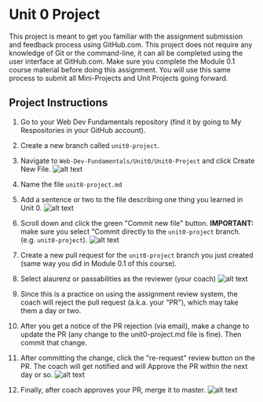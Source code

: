 # Unit 0 Project

This project is meant to get you familiar with the assignment submission and feedback process using GitHub.com. This project does not require any knowledge of Git or the command-line, it can all be completed using the user interface at GitHub.com. Make sure you complete the Module 0.1 course material before doing this assignment. You will use this same process to submit all Mini-Projects and Unit Projects going forward.

## Project Instructions

1. Go to your Web Dev Fundamentals repository (find it by going to My Respositories in your GitHub account).

1. Create a new branch called `unit0-project`.

1. Navigate to `Web-Dev-Fundamentals/Unit0/Unit0-Project` and click Create New File. ![alt text](https://raw.githubusercontent.com/shift-up/Web-Dev-Fundamentals/master/Unit0/Unit0-Project/screenshots/step3.png "Step 3")

1. Name the file `unit0-project.md`

1. Add a sentence or two to the file describing one thing you learned in Unit 0. ![alt text](https://raw.githubusercontent.com/shift-up/Web-Dev-Fundamentals/master/Unit0/Unit0-Project/screenshots/step4.png "Step 4")

1. Scroll down and click the green "Commit new file" button. **IMPORTANT:** make sure you select "Commit directly to the `unit0-project` branch. (e.g. `unit0-project`). ![alt text](https://raw.githubusercontent.com/shift-up/Web-Dev-Fundamentals/master/Unit0/Unit0-Project/screenshots/step5.png "Step 5")

1. Create a new pull request for the `unit0-project` branch you just created (same way you did in Module 0.1 of this course).

1. Select alaurenz or passabilities as the reviewer (your coach) ![alt text](https://raw.githubusercontent.com/shift-up/Web-Dev-Fundamentals/master/Unit0/Unit0-Project/screenshots/step7.png "Step 7")

1. Since this is a practice on using the assignment review system, the coach will reject the pull request (a.k.a. your "PR"), which may take them a day or two.

1. After you get a notice of the PR rejection (via email), make a change to update the PR (any change to the unit0-project.md file is fine). Then commit that change.

1. After committing the change, click the "re-request" review button on the PR. The coach will get notified and will Approve the PR within the next day or so. ![alt text](https://raw.githubusercontent.com/shift-up/Web-Dev-Fundamentals/master/Unit0/Unit0-Project/screenshots/step10.png "Step 10")

1. Finally, after coach approves your PR, merge it to master. ![alt text](https://raw.githubusercontent.com/shift-up/Web-Dev-Fundamentals/master/Unit0/Unit0-Project/screenshots/step11.png "Step 11")

